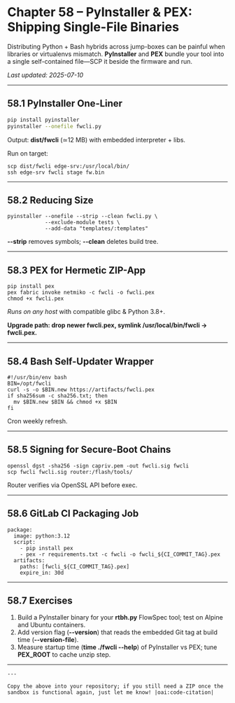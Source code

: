 
# Chapter 58 – PyInstaller & PEX: Shipping Single-File Binaries

Distributing Python + Bash hybrids across jump-boxes can be painful when
libraries or virtualenvs mismatch.  **PyInstaller** and **PEX** bundle your
tool into a single self-contained file—SCP it beside the firmware and run.

_Last updated: 2025-07-10_

---

## 58.1  PyInstaller One-Liner

```bash
pip install pyinstaller
pyinstaller --onefile fwcli.py
```

Output: **dist/fwcli** (≃12 MB) with embedded interpreter + libs.

Run on target:

```
scp dist/fwcli edge-srv:/usr/local/bin/
ssh edge-srv fwcli stage fw.bin
```

---

## **58.2**  **Reducing Size**

```
pyinstaller --onefile --strip --clean fwcli.py \
            --exclude-module tests \
            --add-data "templates/:templates"
```

**--strip** removes symbols; **--clean** deletes build tree.

---

## **58.3**  **PEX for Hermetic ZIP-App**

```
pip install pex
pex fabric invoke netmiko -c fwcli -o fwcli.pex
chmod +x fwcli.pex
```

*Runs on any host* with compatible glibc & Python 3.8+.

**Upgrade path: drop newer **fwcli.pex**, symlink **/usr/local/bin/fwcli → fwcli.pex**.**

---

## **58.4**  **Bash Self-Updater Wrapper**

```
#!/usr/bin/env bash
BIN=/opt/fwcli
curl -s -o $BIN.new https://artifacts/fwcli.pex
if sha256sum -c sha256.txt; then
  mv $BIN.new $BIN && chmod +x $BIN
fi
```

Cron weekly refresh.

---

## **58.5**  **Signing for Secure-Boot Chains**

```
openssl dgst -sha256 -sign capriv.pem -out fwcli.sig fwcli
scp fwcli fwcli.sig router:/flash/tools/
```

Router verifies via OpenSSL API before exec.

---

## **58.6**  **GitLab CI Packaging Job**

```
package:
  image: python:3.12
  script:
    - pip install pex
    - pex -r requirements.txt -c fwcli -o fwcli_${CI_COMMIT_TAG}.pex
  artifacts:
    paths: [fwcli_${CI_COMMIT_TAG}.pex]
    expire_in: 30d
```

---

## **58.7**  **Exercises**

1. Build a PyInstaller binary for your **rtbh.py** FlowSpec tool; test on Alpine and Ubuntu containers.
2. Add version flag (**--version**) that reads the embedded Git tag at build time (**--version-file**).
3. Measure startup time (**time ./fwcli --help**) of PyInstaller vs PEX; tune **PEX_ROOT** to cache unzip step.

---

```
---

Copy the above into your repository; if you still need a ZIP once the sandbox is functional again, just let me know! |oai:code-citation|
```
